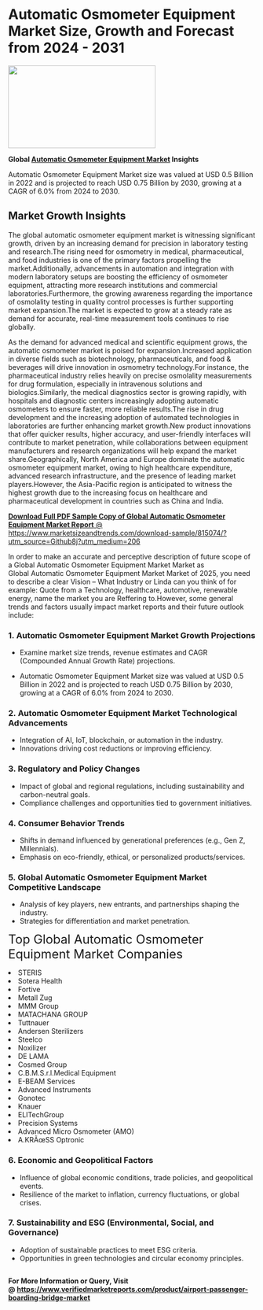 <H1>Automatic Osmometer Equipment Market Size, Growth and Forecast from 2024 - 2031</H1><img class="aligncenter size-medium wp-image-584254" src="https://thirdeyenews.in/wp-content/uploads/2024/09/Global-Market-Research-300x168.jpeg" alt="" width="300" height="168" /><p><strong>Global&nbsp;<a href="https://www.marketsizeandtrends.com/download-sample/815074/?utm_source=Github8j?utm_medium=206">Automatic Osmometer Equipment Market</a> Insights</strong></p><p>Automatic Osmometer Equipment Market size was valued at USD 0.5 Billion in 2022 and is projected to reach USD 0.75 Billion by 2030, growing at a CAGR of 6.0% from 2024 to 2030.</p><p><h2>Market Growth Insights</h2> <p>The global automatic osmometer equipment market is witnessing significant growth, driven by an increasing demand for precision in laboratory testing and research.The rising need for osmometry in medical, pharmaceutical, and food industries is one of the primary factors propelling the market.Additionally, advancements in automation and integration with modern laboratory setups are boosting the efficiency of osmometer equipment, attracting more research institutions and commercial laboratories.Furthermore, the growing awareness regarding the importance of osmolality testing in quality control processes is further supporting market expansion.The market is expected to grow at a steady rate as demand for accurate, real-time measurement tools continues to rise globally.</p> <p><a href="#"></a></p> <p>As the demand for advanced medical and scientific equipment grows, the automatic osmometer market is poised for expansion.Increased application in diverse fields such as biotechnology, pharmaceuticals, and food & beverages will drive innovation in osmometry technology.For instance, the pharmaceutical industry relies heavily on precise osmolality measurements for drug formulation, especially in intravenous solutions and biologics.Similarly, the medical diagnostics sector is growing rapidly, with hospitals and diagnostic centers increasingly adopting automatic osmometers to ensure faster, more reliable results.The rise in drug development and the increasing adoption of automated technologies in laboratories are further enhancing market growth.New product innovations that offer quicker results, higher accuracy, and user-friendly interfaces will contribute to market penetration, while collaborations between equipment manufacturers and research organizations will help expand the market share.Geographically, North America and Europe dominate the automatic osmometer equipment market, owing to high healthcare expenditure, advanced research infrastructure, and the presence of leading market players.However, the Asia-Pacific region is anticipated to witness the highest growth due to the increasing focus on healthcare and pharmaceutical development in countries such as China and India.</p> <p><a href="#"></p><p><span class=""><strong>Download Full PDF Sample Copy of Global Automatic Osmometer Equipment Market Report</strong> @ <a href="https://www.marketsizeandtrends.com/download-sample/815074/?utm_source=Github8j?utm_medium=206" target="_blank">https://www.marketsizeandtrends.com/download-sample/815074/?utm_source=Github8j?utm_medium=206</a></span></p><p>In order to make an accurate and perceptive description of future scope of a Global&nbsp;Automatic Osmometer Equipment Market Market as Global&nbsp;Automatic Osmometer Equipment Market Market of 2025, you need to describe a clear Vision &ndash; What Industry or Linda can you think of for example: Quote from a Technology, healthcare, automotive, renewable energy, name the market you are Reffering to.However, some general trends and factors usually impact market reports and their future outlook include:</p><h3>1.&nbsp;<strong>Automatic Osmometer Equipment Market Growth Projections</strong></h3><ul><li>Examine market size trends, revenue estimates and CAGR (Compounded Annual Growth Rate) projections.</li><li><p>Automatic Osmometer Equipment Market size was valued at USD 0.5 Billion in 2022 and is projected to reach USD 0.75 Billion by 2030, growing at a CAGR of 6.0% from 2024 to 2030.</p></li></ul><h3>2.&nbsp;<strong>Automatic Osmometer Equipment Market Technological Advancements</strong></h3><ul><li>Integration of AI, IoT, blockchain, or automation in the industry.</li><li>Innovations driving cost reductions or improving efficiency.</li></ul><h3>3.&nbsp;<strong>Regulatory and Policy Changes</strong></h3><ul><li>Impact of global and regional regulations, including sustainability and carbon-neutral goals.</li><li>Compliance challenges and opportunities tied to government initiatives.</li></ul><h3>4.&nbsp;<strong>Consumer Behavior Trends</strong></h3><ul><li>Shifts in demand influenced by generational preferences (e.g., Gen Z, Millennials).</li><li>Emphasis on eco-friendly, ethical, or personalized products/services.</li></ul><h3>5.&nbsp;<strong>Global Automatic Osmometer Equipment Market Competitive Landscape</strong></h3><ul><li>Analysis of key players, new entrants, and partnerships shaping the industry.</li><li>Strategies for differentiation and market penetration.</li></ul><p data-pm-slice="1 1 []"><span style="color: inherit; font-family: inherit; font-size: 25px;">Top Global Automatic Osmometer Equipment Market Companies</span></p><div class="" data-test-id=""><p><li>STERIS</li><li> Sotera Health</li><li> Fortive</li><li> Metall Zug</li><li> MMM Group</li><li> MATACHANA GROUP</li><li> Tuttnauer</li><li> Andersen Sterilizers</li><li> Steelco</li><li> Noxilizer</li><li> DE LAMA</li><li> Cosmed Group</li><li> C.B.M.S.r.l.Medical Equipment</li><li> E-BEAM Services</li><li> Advanced Instruments</li><li> Gonotec</li><li> Knauer</li><li> ELITechGroup</li><li> Precision Systems</li><li> Advanced Micro Osmometer (AMO)</li><li> A.KRÃœSS Optronic</li></p></div><h3>6.&nbsp;<strong>Economic and Geopolitical Factors</strong></h3><ul><li>Influence of global economic conditions, trade policies, and geopolitical events.</li><li>Resilience of the market to inflation, currency fluctuations, or global crises.</li></ul><h3>7.&nbsp;<strong>Sustainability and ESG (Environmental, Social, and Governance)</strong></h3><ul><li>Adoption of sustainable practices to meet ESG criteria.</li><li>Opportunities in green technologies and circular economy principles.</li></ul><h2><strong style="font-size: 14px;">For More Information or Query, Visit @&nbsp;</strong><a style="background-color: #ffffff; font-size: 14px;" href="https://www.marketsizeandtrends.com/report/automatic-osmometer-equipment-market/" target="_blank">https://www.verifiedmarketreports.com/product/airport-passenger-boarding-bridge-market</a></h2>
